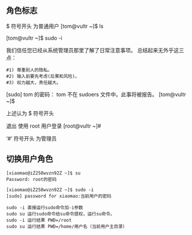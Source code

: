 ## 角色标志

$ 符号开头 为普通用户
[tom@vultr ~]$ ls

[tom@vultr ~]$ sudo -i

我们信任您已经从系统管理员那里了解了日常注意事项。
总结起来无外乎这三点：

    #1) 尊重别人的隐私。
    #2) 输入前要先考虑(后果和风险)。
    #3) 权力越大，责任越大。

[sudo] tom 的密码：
tom 不在 sudoers 文件中。此事将被报告。
[tom@vultr ~]$

上述认为 $ 符号开头

退出 使用 root 用户登录
[root@vultr ~]#

‘#’ 符号开头 为管理员

## 切换用户角色
```
[xiaomao@iZ258wvzn92Z ~]$ su
Password: root的密码

[xiaomao@iZ258wvzn92Z ~]$ sudo -i
[sudo] password for xiaomao:当前用户的密码

sudo -i 直接运行sudo命令加-i参数
sudo su 运行sudo命令给su命令提权，运行su命令。
sudo -i 运行结果 PWD=/root
sudo su 运行结果 PWD=/home/用户名（当前用户主目录）
```

